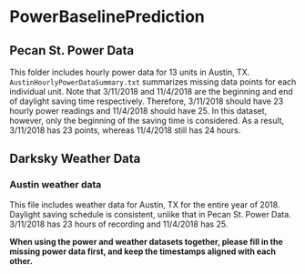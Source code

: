# PowerBaselinePrediction
## Pecan St. Power Data
This folder includes hourly power data for 13 units in Austin, TX. `AustinHourlyPowerDataSummary.txt` summarizes missing data points for each individual unit. Note that 3/11/2018 and 11/4/2018 are the beginning and end of daylight saving time respectively. Therefore, 3/11/2018 should have 23 hourly power readings and 11/4/2018 should have 25. In this dataset, however, only the beginning of the saving time is considered. As a result, 3/11/2018 has 23 points, whereas 11/4/2018 still has 24 hours.

## Darksky Weather Data
### Austin weather data
This file includes weather data for Austin, TX for the entire year of 2018. Daylight saving schedule is consistent, unlike that in Pecan St. Power Data. 3/11/2018 has 23 hours of recording and 11/4/2018 has 25.

**When using the power and weather datasets together, please fill in the missing power data first, and keep the timestamps aligned with each other.**
